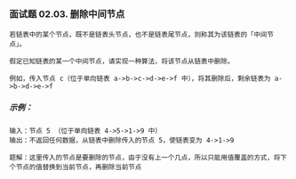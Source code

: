 ### 面试题 02.03. 删除中间节点

```text
若链表中的某个节点，既不是链表头节点，也不是链表尾节点，则称其为该链表的「中间节点」。

假定已知链表的某一个中间节点，请实现一种算法，将该节点从链表中删除。

例如，传入节点 c（位于单向链表 a->b->c->d->e->f 中），将其删除后，剩余链表为 a->b->d->e->f

```

##### 示例：

```text
输入：节点 5 （位于单向链表 4->5->1->9 中）
输出：不返回任何数据，从链表中删除传入的节点 5，使链表变为 4->1->9
```

```text
题解：这里传入的节点是要删除的节点，由于没有上一个几点，所以只能用值覆盖的方式，将下个节点的值替换到当前节点，再删除当前节点
```